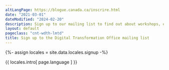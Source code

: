 ```yaml
---
altLangPage: https://blogue.canada.ca/inscrire.html
date: "2021-03-01"
dateModified: "2024-02-20"
description: Sign up to our mailing list to find out about workshops, events, user research and usability testing activities that you may want to participate in.
layout: default
pageclass: "cnt-wdth-lmtd"
title: Sign up to the Digital Transformation Office mailing list
---
```

{%- assign locales = site.data.locales.signup -%}
<p>{{ locales.intro[ page.language ] }}</p>
<div class="row">
	<div class="col-md-8">
		<!-- Begin MailChimp Signup Form -->
		<link href="//cdn-images.mailchimp.com/embedcode/classic-10_7.css" rel="stylesheet" type="text/css">
		<style type="text/css">
			#mc_embed_signup{
				clear:left; font:20px Helvetica,Arial,sans-serif;
			}

			.hp {
				text-align: left !important;
				color: white !important;
				background-color: #318000 !important;
				border-color: #458259 !important;
			}

			a.hp:visited {
				color: white !important;
				background-color: #318000 !important;
			}

			a.hp:hover {
				color: white !important;
				background-color: #122a01 !important;
			}

			.paddingc {
				padding-left: 0 !important;
			}
		</style>
		<div id="mc_embed_signup">
			<form action="https://canada.us15.list-manage.com/subscribe?u=729a207773f7324e217a1d945&id=89b9100e87" method="post" id="mc-embedded-subscribe-form" name="mc-embedded-subscribe-form" class="validate paddingc" target="_blank" novalidate>
				<div id="mc_embed_signup_scroll">
					<div class="mc-field-group">
						<label class="wb-inv" for="mce-EMAIL">{{ locales.mce-email[ page.language ] }}</label>
						<input type="email" value="" name="EMAIL" class="required email" id="mce-EMAIL" placeholder="{{ locales.mce-email[ page.language ] }}">
					</div>
					<div class="mc-field-group input-group">
						<b>{{ locales.emailtype[ page.language ] }}</b>
						<ul>
							<li>
								<input type="radio" value="html" name="EMAILTYPE" id="mce-EMAILTYPE-0">
								<label for="mce-EMAILTYPE-0">{{ locales.emailtype1[ page.language ] }}</label>
							</li>
							<li>
								<input type="radio" value="text" name="EMAILTYPE" id="mce-EMAILTYPE-1">
								<label for="mce-EMAILTYPE-1">{{ locales.emailtype2[ page.language ] }}</label> {{ locales.emailtype-cmmt[ page.language ] }}
							</li>
						</ul>
					</div>
					<div id="mce-responses" class="clear">
						<div class="response" id="mce-error-response" style="display:none"></div>
						<div class="response" id="mce-success-response" style="display:none"></div>
					</div><!-- real people should not fill this in and expect good things - do not remove this or risk form bot signups-->
					<div style="position: absolute; left: -5000px;" aria-hidden="true">
						<input type="text" name="b_5700d338d6ab413ebca1099f4_c6bb0b9f64" tabindex="-1" value="">
					</div>
					<div class="clear">
						<input type="submit" value="{{ locales.subscribe[ page.language ] }}" name="subscribe" id="mc-embedded-subscribe" class="button hp">
					</div>
				</div>
			</form>
		</div>
		<script type='text/javascript' src='s3.amazonaws.com/downloads.mailchimp.com/js/mc-validate.js'></script>
		<script type='text/javascript'>
			( function( $ ) {
				window.fnames = new Array();
				window.ftypes = new Array();
				fnames[ 0 ]='EMAIL';
				ftypes[ 0 ]='email';
				fnames[ 1 ]='FNAME';
				ftypes[ 1 ]='text';
				fnames[ 2 ]='LNAME';
				ftypes[ 2 ]='text';
				fnames[ 3 ]='ADDRESS';
				ftypes[ 3 ]='address';
				fnames[ 4 ]='PHONE';
				ftypes[ 4 ]='phone';
				fnames[ 5 ]='BIRTHDAY';
				ftypes[ 5 ]='birthday';
			}( jQuery ));
			var $mcj = jQuery.noConflict( true );
		</script>
		<!--End mc_embed_signup-->
		<div class="mce-privacy" style="padding-top: 9px;">
			<a href="#privacy-notice-modal" aria-controls="privacy-notice-modal" class="overlay-lnk light-link wb-lbx" aria-label="Privacy Statement Link">{{ locales.privacy-notice[ page.language ] }}</a>
		</div>
		<section class="mfp-hide modal-dialog modal-content overlay-def" id="privacy-notice-modal">
			<header class="modal-header">
				<h2 class="modal-title">{{ locales.privacy-notice[ page.language ] }}</h2>
			</header>
			<div class="modal-body">
				<p>{{ locales.privacy-notice1[ page.language ] }}</p>
				<p>{{ locales.privacy-notice2[ page.language ] }}</p>
				<p>{{ locales.privacy-notice3[ page.language ] }}</p>
				<p>{{ locales.privacy-notice4[ page.language ] }}</p>
			</div>
		</section>
	</div>
</div>
